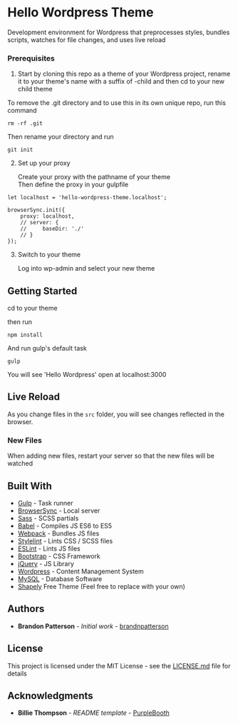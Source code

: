 # Hello Wordpress Theme

Development environment for Wordpress that preprocesses styles, bundles scripts, watches for file changes, and uses live reload

### Prerequisites

1. Start by cloning this repo as a theme of your Wordpress project, rename it to your theme's name with a suffix of -child and then cd to your new child theme

To remove the .git directory and to use this in its own unique repo, run this command
```
rm -rf .git
```

Then rename your directory and run
```
git init
```

2. Set up your proxy
    
    Create your proxy with the pathname of your theme\
    Then define the proxy in your gulpfile

```
let localhost = 'hello-wordpress-theme.localhost';

browserSync.init({
    proxy: localhost,
    // server: {
    //     baseDir: './'
    // }
});
```

3. Switch to your theme

    Log into wp-admin and select your new theme


## Getting Started

cd to your theme

then run

```
npm install
```

And run gulp's default task

```
gulp
```

You will see 'Hello Wordpress' open at localhost:3000

## Live Reload

As you change files in the `src` folder, you will see changes reflected in the browser.

### New Files
When adding new files, restart your server so that the new files will be watched

## Built With

* [Gulp](https://gulpjs.com/) - Task runner
* [BrowserSync](https://browsersync.io/) - Local server
* [Sass](https://sass-lang.com/) - SCSS partials
* [Babel](https://babeljs.io/) - Compiles JS ES6 to ES5
* [Webpack](https://webpack.js.org/) - Bundles JS files
* [Stylelint](https://stylelint.io/) - Lints CSS / SCSS files
* [ESLint](https://eslint.org/) - Lints JS files
* [Bootstrap](https://getbootstrap.com/) - CSS Framework
* [jQuery](https://jquery.com/) - JS Library
* [Wordpress](https://wordpress.org/) - Content Management System
* [MySQL](https://www.mysql.com/) - Database Software
* [Shapely](https://colorlib.com/wp/themes/shapely/) Free Theme (Feel free to replace with your own)

## Authors

* **Brandon Patterson** - *Initial work* - [brandnpatterson](https://github.com/brandnpatterson)

## License

This project is licensed under the MIT License - see the [LICENSE.md](LICENSE.md) file for details

## Acknowledgments

* **Billie Thompson** - *README template* - [PurpleBooth](https://github.com/PurpleBooth)
